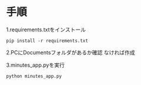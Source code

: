 # 手順
1.requirements.txtをインストール
```
pip install -r requirements.txt
```

2.PCにDocumentsフォルダがあるか確認
    なければ作成

3.minutes_app.pyを実行          
```
python minutes_app.py
```


